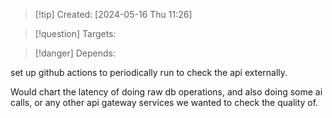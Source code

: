 
>[!tip] Created: [2024-05-16 Thu 11:26]

>[!question] Targets: 

>[!danger] Depends: 

set up github actions to periodically run to check the api externally.

Would chart the latency of doing raw db operations, and also doing some ai calls, or any other api gateway services we wanted to check the quality of.